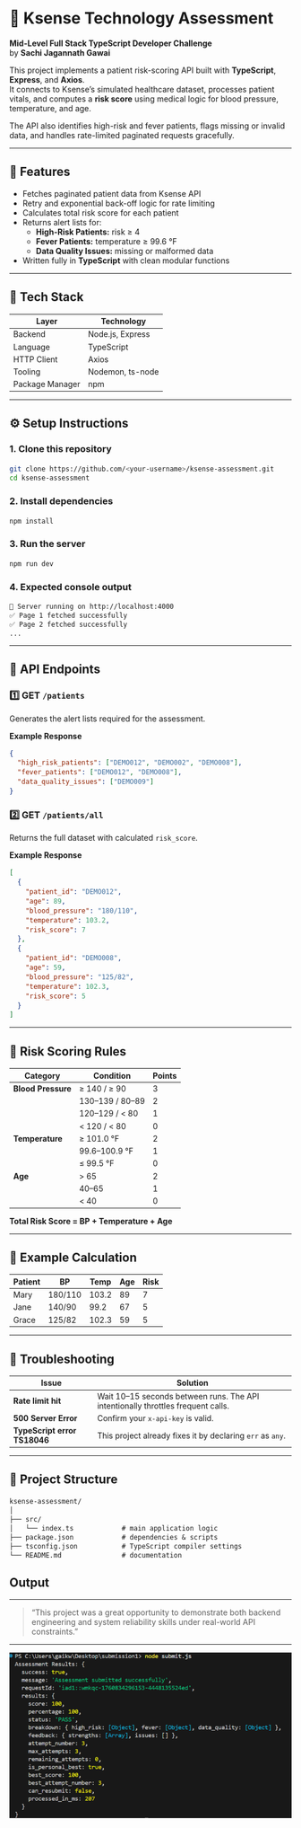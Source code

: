 # 🧠 Ksense Technology Assessment
**Mid-Level Full Stack TypeScript Developer Challenge**  
by **Sachi Jagannath Gawai**  

This project implements a patient risk-scoring API built with **TypeScript**, **Express**, and **Axios**.  
It connects to Ksense’s simulated healthcare dataset, processes patient vitals, and computes a **risk score** using medical logic for blood pressure, temperature, and age.  

The API also identifies high-risk and fever patients, flags missing or invalid data, and handles rate-limited paginated requests gracefully.

---

## 🚀 Features
- Fetches paginated patient data from Ksense API  
- Retry and exponential back-off logic for rate limiting  
- Calculates total risk score for each patient  
- Returns alert lists for:  
  - **High-Risk Patients:** risk ≥ 4  
  - **Fever Patients:** temperature ≥ 99.6 °F  
  - **Data Quality Issues:** missing or malformed data  
- Written fully in **TypeScript** with clean modular functions  

---

## 🧩 Tech Stack
| Layer | Technology |
|--------|-------------|
| Backend | Node.js, Express |
| Language | TypeScript |
| HTTP Client | Axios |
| Tooling | Nodemon, ts-node |
| Package Manager | npm |

---

## ⚙️ Setup Instructions

### 1. Clone this repository
```bash
git clone https://github.com/<your-username>/ksense-assessment.git
cd ksense-assessment
```

### 2. Install dependencies
```bash
npm install
```

### 3. Run the server
```bash
npm run dev
```

### 4. Expected console output
```
🚀 Server running on http://localhost:4000
✅ Page 1 fetched successfully
✅ Page 2 fetched successfully
...
```

---

## 📡 API Endpoints

### 1️⃣ GET `/patients`
Generates the alert lists required for the assessment.

**Example Response**
```json
{
  "high_risk_patients": ["DEMO012", "DEMO002", "DEMO008"],
  "fever_patients": ["DEMO012", "DEMO008"],
  "data_quality_issues": ["DEMO009"]
}
```

### 2️⃣ GET `/patients/all`
Returns the full dataset with calculated `risk_score`.

**Example Response**
```json
[
  {
    "patient_id": "DEMO012",
    "age": 89,
    "blood_pressure": "180/110",
    "temperature": 103.2,
    "risk_score": 7
  },
  {
    "patient_id": "DEMO008",
    "age": 59,
    "blood_pressure": "125/82",
    "temperature": 102.3,
    "risk_score": 5
  }
]
```

---

## 🧮 Risk Scoring Rules

| Category | Condition | Points |
|-----------|------------|--------|
| **Blood Pressure** | ≥ 140 / ≥ 90 | 3 |
|                   | 130–139 / 80–89 | 2 |
|                   | 120–129 / < 80 | 1 |
|                   | < 120 / < 80 | 0 |
| **Temperature**   | ≥ 101.0 °F | 2 |
|                   | 99.6–100.9 °F | 1 |
|                   | ≤ 99.5 °F | 0 |
| **Age**           | > 65 | 2 |
|                   | 40–65 | 1 |
|                   | < 40 | 0 |

**Total Risk Score = BP + Temperature + Age**

---

## 🧠 Example Calculation

| Patient | BP | Temp | Age | Risk |
|----------|----|------|-----|------|
| Mary | 180/110 | 103.2 | 89 | 7 |
| Jane | 140/90 | 99.2 | 67 | 5 |
| Grace | 125/82 | 102.3 | 59 | 5 |

---

## 🧰 Troubleshooting

| Issue | Solution |
|--------|-----------|
| **Rate limit hit** | Wait 10–15 seconds between runs. The API intentionally throttles frequent calls. |
| **500 Server Error** | Confirm your `x-api-key` is valid. |
| **TypeScript error TS18046** | This project already fixes it by declaring `err` as `any`. |

---

## 🧾 Project Structure
```
ksense-assessment/
│
├── src/
│   └── index.ts            # main application logic
├── package.json            # dependencies & scripts
├── tsconfig.json           # TypeScript compiler settings
└── README.md               # documentation
```

## Output 



---

> “This project was a great opportunity to demonstrate both backend engineering and system reliability skills under real-world API constraints.”

---

![Final Output](img/Final_Output.png)


```

